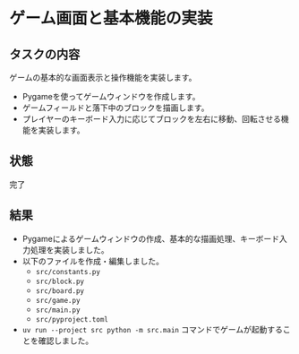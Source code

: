 # ゲーム画面と基本機能の実装

## タスクの内容
ゲームの基本的な画面表示と操作機能を実装します。
- Pygameを使ってゲームウィンドウを作成します。
- ゲームフィールドと落下中のブロックを描画します。
- プレイヤーのキーボード入力に応じてブロックを左右に移動、回転させる機能を実装します。

## 状態
完了

## 結果
- Pygameによるゲームウィンドウの作成、基本的な描画処理、キーボード入力処理を実装しました。
- 以下のファイルを作成・編集しました。
  - `src/constants.py`
  - `src/block.py`
  - `src/board.py`
  - `src/game.py`
  - `src/main.py`
  - `src/pyproject.toml`
- `uv run --project src python -m src.main` コマンドでゲームが起動することを確認しました。
